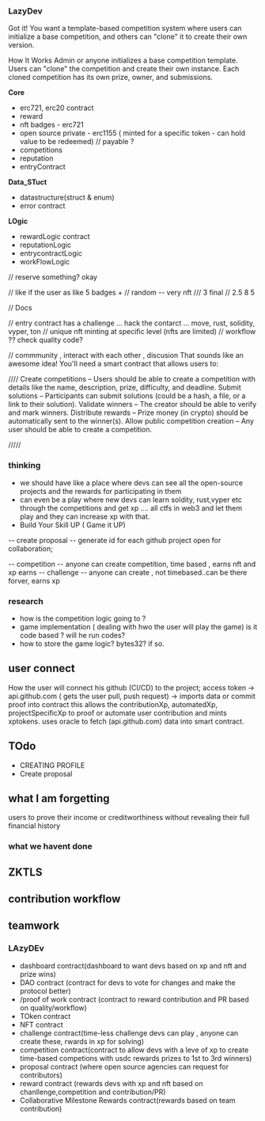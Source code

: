 ### LazyDev

Got it! You want a template-based competition system where users can initialize a base competition, and others can "clone" it to create their own version.

How It Works
Admin or anyone initializes a base competition template.
Users can "clone" the competition and create their own instance.
Each cloned competition has its own prize, owner, and submissions.

**Core**

- erc721, erc20 contract
- reward
- nft badges - erc721
- open source private - erc1155 ( minted for a specific token - can hold value to be redeemed) // payable ?
- competitions
- reputation
- entryContract

**Data_STuct**

- datastructure(struct & enum)
- error contract

**LOgic**

- rewardLogic contract
- reputationLogic
- entrycontractLogic
- workFlowLogic

// reserve something? okay

// like if the user as like 5 badges +
// random -- very nft
/// 3 final
// 2.5 8 5

// Docs

// entry contract has a challenge ... hack the contarct ... move, rust, solidity, vyper, ton
// unique nft minting at specific level (nfts are limited)
// workflow ?? check quality code?

// commmunity , interact with each other , discusion
That sounds like an awesome idea! You'll need a smart contract that allows users to:

////
Create competitions – Users should be able to create a competition with details like the name, description, prize, difficulty, and deadline.
Submit solutions – Participants can submit solutions (could be a hash, a file, or a link to their solution).
Validate winners – The creator should be able to verify and mark winners.
Distribute rewards – Prize money (in crypto) should be automatically sent to the winner(s).
Allow public competition creation – Any user should be able to create a competition.

/////

### thinking

- we should have like a place where devs can see all the open-source projects and the rewards for participating in them
- can even be a play where new devs can learn soldity, rust,vyper etc through the competitions and get xp .... all ctfs in web3 and let them play and they can increase xp with that.
- Build Your Skill UP ( Game it UP)

-- create proposal
-- generate id for each github project open for collaboration;

-- competition -- anyone can create competition, time based , earns nft and xp earns
-- challenge -- anyone can create , not timebased..can be there forver, earns xp

### research

- how is the competition logic going to ?
- game implementation ( dealing with hwo the user will play the game) is it code based ? will he run codes?
- how to store the game logic? bytes32? if so.

###

## user connect

How the user will connect his github (CI/CD) to the project;
access token -> api.github.com ( gets the user pull, push request) -> imports data or commit proof into contract
this allows the contributionXp, automatedXp, projectSpecificXp to proof or automate user contribution and mints xptokens.
uses oracle to fetch (api.github.com) data into smart contract.

## TOdo

- CREATING PROFILE
- Create proposal

## what I am forgetting

users to prove their income or creditworthiness without revealing their full financial history

### what we havent done

## ZKTLS

## contribution workflow

## teamwork

### LAzyDEv

- dashboard contract(dashboard to want devs based on xp and nft and prize wins)
- DAO contract (contract for devs to vote for changes and make the protocol better)
- /proof of work contract (contract to reward contribution and PR based on quality/workflow)
- TOken contract
- NFT contract
- challenge contract(time-less challenge devs can play , anyone can create these, rwards in xp for solving)
- competition contract(contract to allow devs with a leve of xp to create time-based competions with usdc rewards prizes to 1st to 3rd winners)
- proposal contract (where open source agencies can request for contributors)
- reward contract (rewards devs with xp and nft based on chanllenge,competition and contribution/PR)
- Collaborative Milestone Rewards contract(rewards based on team contribution)
